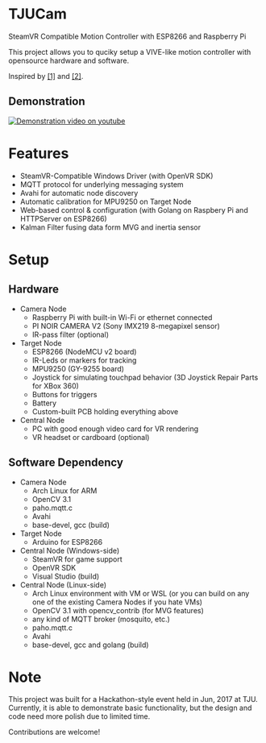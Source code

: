 # TJUCam
SteamVR Compatible Motion Controller with ESP8266 and Raspberry Pi

This project allows you to quciky setup a VIVE-like motion controller with opensource hardware and software. 

Inspired by [[1]](https://github.com/cbuchner1/driver_leap) and [[2]](http://www.cs.bu.edu/fac/betke/jeb/).

## Demonstration
[![Demonstration video on youtube](https://img.youtube.com/vi/POsGebR3wQ0/0.jpg)](https://www.youtube.com/watch?v=POsGebR3wQ0)

# Features
- SteamVR-Compatible Windows Driver (with OpenVR SDK)
- MQTT protocol for underlying messaging system
- Avahi for automatic node discovery
- Automatic calibration for MPU9250 on Target Node
- Web-based control & configuration (with Golang on Raspbery Pi and HTTPServer on ESP8266)
- Kalman Filter fusing data form MVG and inertia sensor 

# Setup
## Hardware
-	 Camera Node
     + Raspberry Pi with built-in Wi-Fi or ethernet connected
     + PI NOIR CAMERA V2 (Sony IMX219 8-megapixel sensor)
     + IR-pass filter (optional)
-	Target Node
     + ESP8266 (NodeMCU v2 board)
     + IR-Leds or markers for tracking
     + MPU9250 (GY-9255 board)
     + Joystick for simulating touchpad behavior (3D Joystick Repair Parts for XBox 360)
     + Buttons for triggers
     + Battery
     + Custom-built PCB holding everything above
- Central Node
     + PC with good enough video card for VR rendering
     + VR headset or cardboard (optional)
## Software Dependency
-	 Camera Node
     +  Arch Linux for ARM
     +  OpenCV 3.1
     +  paho.mqtt.c
     +  Avahi
     +  base-devel, gcc (build)
-	Target Node
     +  Arduino for ESP8266
- Central Node (Windows-side)
     +  SteamVR for game support
     +  OpenVR SDK
     +  Visual Studio (build)
- Central Node (Linux-side)
     +  Arch Linux environment with VM or WSL 
     (or you can build on any one of the existing Camera Nodes if you hate VMs)
     +  OpenCV 3.1 with opencv_contrib (for MVG features)
     +  any kind of MQTT broker (mosquito, etc.)
     +  paho.mqtt.c
     +  Avahi
     +  base-devel, gcc and golang (build)
     
# Note
This project was built for a Hackathon-style event held in Jun, 2017 at TJU. 
Currently, it is able to demonstrate basic functionality, but the design and code need more polish due to limited time.

Contributions are welcome!
